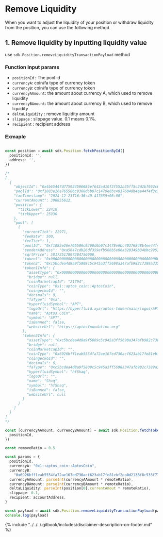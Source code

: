 # Remove Liquidity

When you want to adjust the liquidity of your position or withdraw liquidity from the position, you can use the following method.

## 1. Remove liquidity by inputting liquidity value

use `sdk.Position.removeLiquidityTransactionPayload` method

### Function Input params

* `positionId` : The pool id
* `currencyA`:  coin/fa type of currency token
* `currencyB`:  coin/fa type of currency token
* `currencyAAmount`: the amount about currency A, which used to remove liquidity
* `currencyBAmount`: the amount about currency B, which used to remove liquidity
* `deltaLiquidity` : remove liquidity amount
* `slippage` : slippage value. 0.1 means 0.1%.
* `recipient` : recipient address

### Exmaple

```typescript

const position = await sdk.Position.fetchPositionById({
  positionId: '',
  address: '',
})

/*
[
  {
    "objectId": "0x4b65447d775934596686ef643ad10f3f552b35ff5c2d1bf992c616e4b527fe77",
    "poolId": "0xf1083e26e765506c9360d6b07c1478e6bc40376848b4ee44f4f3c729cf2876b5",
    "txnTimestamp": "2024-12-23T16:36:49.417659+08:00",
    "currentAmount": 396855612,
    "position": {
      "tickLower": 22410,
      "tickUpper": 25930
    },
    "pool": [
      {
        "currentTick": 22971,
        "feeRate": 500,
        "feeTier": 1,
        "poolId": "0xf1083e26e765506c9360d6b07c1478e6bc40376848b4ee44f4f3c729cf2876b5",
        "senderAddress": "0xa5647cdb26df359efb506b5e06a320349b34bbc995314a35f3670a98a210afc6",
        "sqrtPrice": 58172517897304750000,
        "token1": "0x000000000000000000000000000000000000000000000000000000000000000a",
        "token2": "0xc5bcdea4d8a9f5809c5c945a3ff5698a347afb982c7389a335100e1b0043d115",
        "token1Info": {
          "assetType": "0x000000000000000000000000000000000000000000000000000000000000000a",
          "bridge": null,
          "coinMarketcapId": "21794",
          "coinType": "0x1::aptos_coin::AptosCoin",
          "coingeckoId": "",
          "decimals": 8,
          "faType": "0xa",
          "hyperfluidSymbol": "APT",
          "logoUrl": "https://hyperfluid.xyz/aptos-token/main/logos/APT.svg",
          "name": "Aptos Coin",
          "symbol": "APT",
          "isBanned": false,
          "websiteUrl": "https://aptosfoundation.org"
        },
        "token2Info": {
          "assetType": "0xc5bcdea4d8a9f5809c5c945a3ff5698a347afb982c7389a335100e1b0043d115",
          "bridge": null,
          "coinMarketcapId": "",
          "coinType": "0x6926bff1eab5554fa72ae167ed736acf623ab17fe81ebf2ea0d2138f8c533f77::type::T",
          "coingeckoId": "",
          "decimals": 6,
          "faType": "0xc5bcdea4d8a9f5809c5c945a3ff5698a347afb982c7389a335100e1b0043d115",
          "hyperfluidSymbol": "hfShaq",
          "logoUrl": "",
          "name": "Shaq",
          "symbol": "hfShaq",
          "isBanned": false,
          "websiteUrl": null
        }
      }
    ]
  }
]
*/

const [currencyAAmount, currencyBAmount] = await sdk.Position.fetchTokensAmountByPositionId({
  positionId,
})

const removeRatio = 0.5

const params = {
  positionId,
  currencyA: "0x1::aptos_coin::AptosCoin",
  currencyB:
    "0x6926bff1eab5554fa72ae167ed736acf623ab17fe81ebf2ea0d2138f8c533f77::type::T",
  currencyAAmount: parseInt(currencyAAmount * remoteRatio),
  currencyBAmount: parseInt(currencyBAmount * remoteRatio),
  deltaLiquidity: parseInt(position[0].currentAmout * remoteRatio),
  slippage: 0.1,
  recipient: accountAddress,
}

const payload = await sdk.Position.removeLiquidityTransactionPayload(params)
console.log(payload)
```





{% include "../../../.gitbook/includes/disclaimer-description-on-footer.md" %}
